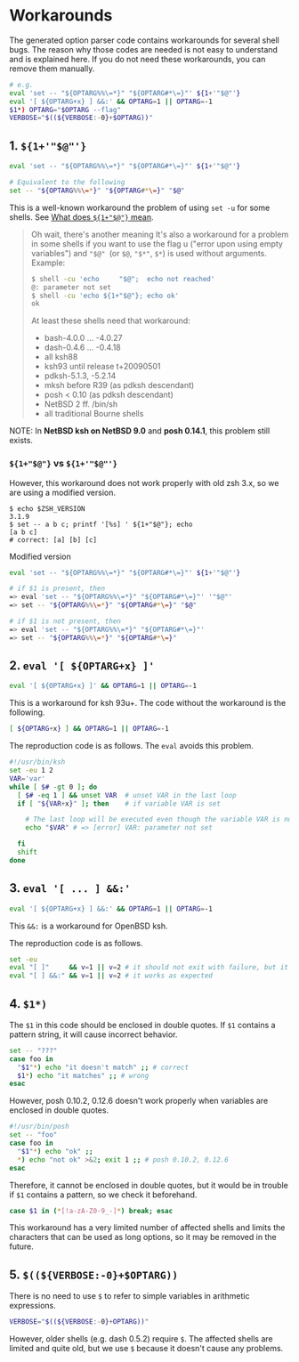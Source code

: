 # Workarounds

The generated option parser code contains workarounds for several shell bugs.
The reason why those codes are needed is not easy to understand and is explained here.
If you do not need these workarounds, you can remove them manually.

```sh
# e.g.
eval 'set -- "${OPTARG%%\=*}" "${OPTARG#*\=}"' ${1+'"$@"'}
eval '[ ${OPTARG+x} ] &&:' && OPTARG=1 || OPTARG=-1
$1*) OPTARG="$OPTARG --flag"
VERBOSE="$((${VERBOSE:-0}+$OPTARG))"
```

## 1. `${1+'"$@"'}`

```sh
eval 'set -- "${OPTARG%%\=*}" "${OPTARG#*\=}"' ${1+'"$@"'}

# Equivalent to the following
set -- "${OPTARG%%\=*}" "${OPTARG#*\=}" "$@"
```

This is a well-known workaround the problem of using `set -u` for some shells.
See [What does `${1+"$@"}` mean](https://www.in-ulm.de/~mascheck/various/bourne_args/).

> Oh wait, there's another meaning
> It's also a workaround for a problem in some shells if you want to use the flag u ("error upon using empty variables")
> and `"$@" `(or `$@`, `"$*"`, `$*`) is used without arguments. Example:
>
> ```sh
> $ shell -cu 'echo     "$@";  echo not reached'
> @: parameter not set
> $ shell -cu 'echo ${1+"$@"}; echo ok'
> ok
> ```
>
> At least these shells need that workaround:
>
> - bash-4.0.0 ... -4.0.27
> - dash-0.4.6 ... -0.4.18
> - all ksh88
> - ksh93 until release t+20090501
> - pdksh-5.1.3, -5.2.14
> - mksh before R39 (as pdksh descendant)
> - posh < 0.10 (as pdksh descendant)
> - NetBSD 2 ff. /bin/sh
> - all traditional Bourne shells

NOTE: In **NetBSD ksh on NetBSD 9.0** and **posh 0.14.1**, this problem still exists.

### `${1+"$@"}` vs `${1+'"$@"'}`

However, this workaround does not work properly with old zsh 3.x, so we are using a modified version.

```console
$ echo $ZSH_VERSION
3.1.9
$ set -- a b c; printf '[%s] ' ${1+"$@"}; echo
[a b c]
# correct: [a] [b] [c]
```

Modified version

```sh
eval 'set -- "${OPTARG%%\=*}" "${OPTARG#*\=}"' ${1+'"$@"'}

# if $1 is present, then
=> eval 'set -- "${OPTARG%%\=*}" "${OPTARG#*\=}"' '"$@"'
=> set -- "${OPTARG%%\=*}" "${OPTARG#*\=}" "$@"

# if $1 is not present, then
=> eval 'set -- "${OPTARG%%\=*}" "${OPTARG#*\=}"'
=> set -- "${OPTARG%%\=*}" "${OPTARG#*\=}"
```

## 2. `eval '[ ${OPTARG+x} ]'`

```sh
eval '[ ${OPTARG+x} ]' && OPTARG=1 || OPTARG=-1
```

This is a workaround for ksh 93u+. The code without the workaround is the following.

```sh
[ ${OPTARG+x} ] && OPTARG=1 || OPTARG=-1
```

The reproduction code is as follows. The `eval` avoids this problem.

```sh
#!/usr/bin/ksh
set -eu 1 2
VAR='var'
while [ $# -gt 0 ]; do
  [ $# -eq 1 ] && unset VAR  # unset VAR in the last loop
  if [ "${VAR+x}" ]; then    # if variable VAR is set

    # The last loop will be executed even though the variable VAR is not set
    echo "$VAR" # => [error] VAR: parameter not set

  fi
  shift
done
```

## 3. `eval '[ ... ] &&:'`

```sh
eval '[ ${OPTARG+x} ] &&:' && OPTARG=1 || OPTARG=-1
```

This `&&:` is a workaround for OpenBSD ksh.

The reproduction code is as follows.

```sh
set -eu
eval "[ ]"     && v=1 || v=2 # it should not exit with failure, but it does
eval "[ ] &&:" && v=1 || v=2 # it works as expected
```

## 4. `$1*)`

The `$1` in this code should be enclosed in double quotes. If `$1` contains a pattern string, it will cause incorrect behavior.

```sh
set -- "???"
case foo in
  "$1"*) echo "it doesn't match" ;; # correct
  $1*) echo "it matches" ;; # wrong
esac
```

However, posh 0.10.2, 0.12.6 doesn't work properly when variables are
enclosed in double quotes.

```sh
#!/usr/bin/posh
set -- "foo"
case foo in
  "$1"*) echo "ok" ;;
  *) echo "not ok" >&2; exit 1 ;; # posh 0.10.2, 0.12.6
esac
```

Therefore, it cannot be enclosed in double quotes, but it would be in trouble
if `$1` contains a pattern, so we check it beforehand.

```sh
case $1 in (*[!a-zA-Z0-9_-]*) break; esac
```

This workaround has a very limited number of affected shells and limits the characters that can be used as long options, so it may be removed in the future.

## 5. `$((${VERBOSE:-0}+$OPTARG))`

There is no need to use `$` to refer to simple variables in arithmetic expressions.

```sh
VERBOSE="$((${VERBOSE:-0}+OPTARG))"
```

However, older shells (e.g. dash 0.5.2) require `$`. The affected shells are
limited and quite old, but we use `$` because it doesn't cause any problems.
